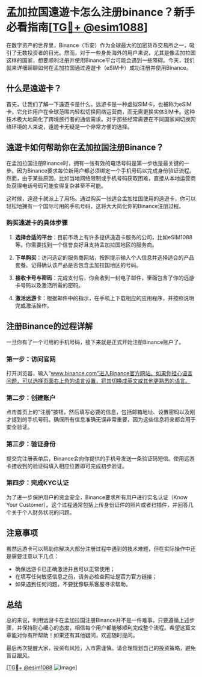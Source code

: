 # 孟加拉国遠遊卡怎么注册binance？新手必看指南[[TG💪+ @esim1088](https://t.me/s/esim1088)]

在数字资产的世界里，Binance（币安）作为全球最大的加密货币交易所之一，吸引了无数投资者的目光。然而，对于一些身处海外的用户来说，尤其是像孟加拉国这样的国家，想要顺利注册并使用Binance平台可能会遇到一些障碍。今天，我们就来详细聊聊如何在孟加拉国通过遠遊卡（eSIM卡）成功注册并使用Binance。

## 什么是遠遊卡？

首先，让我们了解一下遠遊卡是什么。远游卡是一种虚拟SIM卡，也被称为eSIM卡，它允许用户在全球范围内轻松切换网络运营商，而无需更换实体SIM卡。这种技术极大地简化了跨境旅行者的通信需求。对于那些经常需要在不同国家间切换网络环境的人来说，遠遊卡无疑是一个非常方便的选择。

## 遠遊卡如何帮助你在孟加拉国注册Binance？

在孟加拉国注册Binance时，拥有一张有效的电话号码是第一步也是最关键的一步。因为Binance要求每位新用户都必须绑定一个手机号码以完成身份验证流程。然而，由于某些原因，比如当地网络限制或手机号码获取困难，直接从本地运营商处获得电话号码可能变得复杂甚至不可能。

这时候，遠遊卡就派上了用场。通过购买一张适合孟加拉国使用的遠遊卡，你可以轻松地拥有一个国际可用的手机号码，这将大大简化你的Binance注册过程。

### 购买遠遊卡的具体步骤

1. **选择合适的平台**：目前市场上有许多提供遠遊卡服务的公司，比如eSIM1088等。你需要找到一个信誉良好且支持孟加拉国地区的服务商。
   
2. **下单购买**：访问选定的服务商网站，按照提示输入个人信息并选择适合的产品套餐。记得确认该产品是否包含孟加拉国地区的号码。

3. **接收卡号与密码**：完成支付后，你会收到一封电子邮件，里面包含了你的远游卡号码以及激活所需的密码。

4. **激活远游卡**：根据邮件中的指示，在手机上下载相应的应用程序，并按照说明完成激活操作。

## 注册Binance的过程详解

一旦你有了一个可用的手机号码，接下来就是正式开始注册Binance账户了。

### 第一步：访问官网

打开浏览器，输入“www.binance.com”进入Binance官方网站。如果你担心语言问题，可以选择页面右上角的语言设置，将其切换成英文或其他更熟悉的语言。

### 第二步：创建账户

点击首页上的“注册”按钮，然后填写必要的信息，包括邮箱地址、设置密码以及刚才提到的手机号码。确保所有信息准确无误非常重要，因为这些信息将来都会用于安全验证。

### 第三步：验证身份

提交完注册表单后，Binance会向你提供的手机号发送一条验证码短信。使用远游卡接收到的验证码填入相应位置即可完成初步验证。

### 第四步：完成KYC认证

为了进一步保护用户的资金安全，Binance要求所有用户进行实名认证（Know Your Customer）。这个过程通常包括上传身份证件的照片或者扫描件，并回答几个关于个人财务状况的问题。

## 注意事项

虽然远游卡可以帮助你解决大部分注册过程中遇到的技术难题，但在实际操作中还是需要注意以下几点：

- 确保远游卡已正确激活并且可以正常使用；
- 在填写任何敏感信息之前，请务必检查网址是否为官方链接；
- 如果遇到任何问题，不要犹豫联系客服寻求帮助。

## 总结

总的来说，利用远游卡在孟加拉国注册Binance并不是一件难事。只要遵循上述步骤，并保持耐心细心的态度，相信每个用户都能够顺利完成整个流程。希望这篇文章能对你有所帮助！如果还有其他疑问，欢迎随时提问。

最后再次提醒大家，投资有风险，入市需谨慎。请合理规划自己的投资策略，避免盲目跟风。

[[TG💪+ @esim1088](https://t.me/s/esim1088) ![Image](https://i.postimg.cc/4NQfJmqS/Snipaste-2025-05-13-00-14-12.png)]
